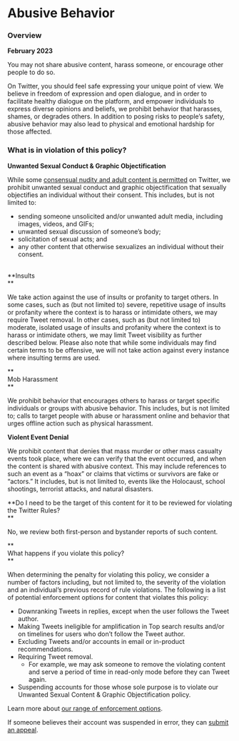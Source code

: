 Abusive Behavior
================

### Overview

**February 2023**

  
You may not share abusive content, harass someone, or encourage other people to do so.  

On Twitter, you should feel safe expressing your unique point of view. We believe in freedom of expression and open dialogue, and in order to facilitate healthy dialogue on the platform, and empower individuals to express diverse opinions and beliefs, we prohibit behavior that harasses, shames, or degrades others. In addition to posing risks to people’s safety, abusive behavior may also lead to physical and emotional hardship for those affected. 

### What is in violation of this policy? 

**Unwanted Sexual Conduct & Graphic Objectification**

While some [consensual nudity and adult content is permitted](https://help.twitter.com/en/rules-and-policies/media-policy.html) on Twitter, we prohibit unwanted sexual conduct and graphic objectification that sexually objectifies an individual without their consent. This includes, but is not limited to:

* sending someone unsolicited and/or unwanted adult media, including images, videos, and GIFs; 
* unwanted sexual discussion of someone’s body; 
* solicitation of sexual acts; and 
* any other content that otherwise sexualizes an individual without their consent.   
     

**Insults  
**

We take action against the use of insults or profanity to target others. In some cases, such as (but not limited to) severe, repetitive usage of insults or profanity where the context is to harass or intimidate others, we may require Tweet removal. In other cases, such as (but not limited to) moderate, isolated usage of insults and profanity where the context is to harass or intimidate others, we may limit Tweet visibility as further described below. Please also note that while some individuals may find certain terms to be offensive, we will not take action against every instance where insulting terms are used. 

**  
Mob Harassment  
**

We prohibit behavior that encourages others to harass or target specific individuals or groups with abusive behavior. This includes, but is not limited to; calls to target people with abuse or harassment online and behavior that urges offline action such as physical harassment. 

**Violent Event Denial**  

We prohibit content that denies that mass murder or other mass casualty events took place, where we can verify that the event occurred, and when the content is shared with abusive context. This may include references to such an event as a “hoax” or claims that victims or survivors are fake or “actors.” It includes, but is not limited to, events like the Holocaust, school shootings, terrorist attacks, and natural disasters.

**Do I need to be the target of this content for it to be reviewed for violating the Twitter Rules?  
**

No, we review both first-person and bystander reports of such content.

**  
What happens if you violate this policy?  
**

When determining the penalty for violating this policy, we consider a number of factors including, but not limited to, the severity of the violation and an individual’s previous record of rule violations. The following is a list of potential enforcement options for content that violates this policy:

* Downranking Tweets in replies, except when the user follows the Tweet author.
* Making Tweets ineligible for amplification in Top search results and/or on timelines for users who don’t follow the Tweet author.
* Excluding Tweets and/or accounts in email or in-product recommendations. 
* Requiring Tweet removal.
    * For example, we may ask someone to remove the violating content and serve a period of time in read-only mode before they can Tweet again.
* Suspending accounts for those whose sole purpose is to violate our Unwanted Sexual Content & Graphic Objectification policy.

Learn more about [our range of enforcement options](https://help.twitter.com/en/rules-and-policies/enforcement-options.html).

If someone believes their account was suspended in error, they can [submit an appeal](https://help.twitter.com/content/help-twitter/en/forms/account-access/appeals).